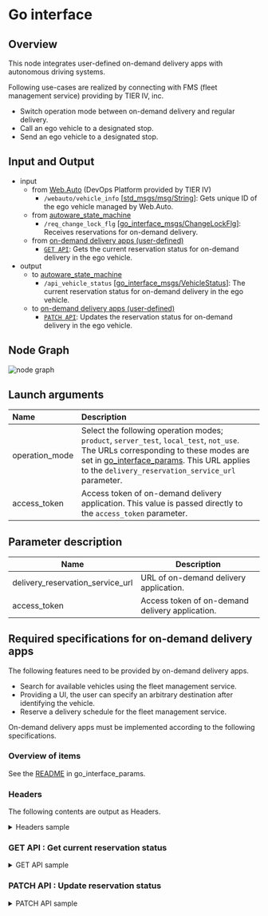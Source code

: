 # Go interface

## Overview
This node integrates user-defined on-demand delivery apps with autonomous driving systems.

Following use-cases are realized by connecting with FMS (fleet management service) providing by TIER IV, inc.

- Switch operation mode between on-demand delivery and regular delivery.
- Call an ego vehicle to a designated stop.
- Send an ego vehicle to a designated stop.

## Input and Output
- input
  - from [Web.Auto](https://tier4.jp/en/products/#webauto) (DevOps Platform provided by TIER IV)
    - `/webauto/vehicle_info` \[[std_msgs/msg/String](https://docs.ros2.org/foxy/api/std_msgs/msg/String.html)\]: Gets unique ID of the ego vehicle managed by Web.Auto.
  - from [autoware_state_machine](https://github.com/eve-autonomy/autoware_state_machine/) 
    - `/req_change_lock_flg` \[[go_interface_msgs/ChangeLockFlg](https://github.com/eve-autonomy/go_interface_msgs/blob/main/msg/ChangeLockFlg.msg)\]: Receives reservations for on-demand delivery.
  - from [on-demand delivery apps (user-defined)](#required-specifications-for-on-demand-delivery-apps)
    - [`GET API`](#get-api--get-current-reservation-status): Gets the current reservation status for on-demand delivery in the ego vehicle.
- output
  - to [autoware_state_machine](https://github.com/eve-autonomy/autoware_state_machine/)
    - `/api_vehicle_status` \[[go_interface_msgs/VehicleStatus](https://github.com/eve-autonomy/go_interface_msgs/blob/main/msg/VehicleStatus.msg)\]: The current reservation status for on-demand delivery in the ego vehicle.
  - to [on-demand delivery apps (user-defined)](#required-specifications-for-on-demand-delivery-apps)
    - [`PATCH API`](#patch-api--update-reservation-status): Updates the reservation status for on-demand delivery in the ego vehicle.

## Node Graph
![node graph](http://www.plantuml.com/plantuml/proxy?cache=no&src=https://raw.githubusercontent.com/eve-autonomy/go_interface/main/docs/node_graph.pu)

## Launch arguments
|Name|Description|
|:---|:----------|
|operation_mode|Select the following operation modes; `product`, `server_test`, `local_test`, `not_use`. The URLs corresponding to these modes are set in [go_interface_params](https://github.com/eve-autonomy/go_interface_params.default). This URL applies to the `delivery_reservation_service_url` parameter.|
|access_token|Access token of on-demand delivery application. This value is passed directly to the `access_token` parameter.|

## Parameter description
<table>
  <thead>
    <tr>
      <th scope="col">Name</th>
      <th scope="col">Description</th>
    </tr>
  </thead>
  <tbody>
    <tr>
      <td>delivery_reservation_service_url</td>
      <td>URL of on-demand delivery application.</td>
    <tr>
    <tr>
      <td>access_token</td>
      <td>Access token of on-demand delivery application.</td>
    <tr>
  </tbody>
</table>

## Required specifications for on-demand delivery apps

The following features need to be provided by on-demand delivery apps.
- Search for available vehicles using the fleet management service.
- Providing a UI, the user can specify an arbitrary destination after identifying the vehicle.
- Reserve a delivery schedule for the fleet management service.

On-demand delivery apps must be implemented according to the following specifications.


### Overview of items 
See the [README](https://github.com/eve-autonomy/go_interface_params.default) in go_interface_params.

### Headers
The following contents are output as Headers.

<details><summary>Headers sample</summary><div>

```
{
  "Accept": "application/json",
  "Content-Type": "application/json",
  "Authorization": "Token 0123456789abcdefgh"
}
```

</div></details>

### GET API : Get current reservation status

<details><summary>GET API sample</summary><div>

#### Request Sample for GET API
```
GET (server_url)/api/vehicle_status?vehicle_id=t728943hy098r3 HTTP/1.1
```
#### Response Sample for GET API
```
{
  "result":
  {
    "vehicle_id": t728943hy098r3,
    "lock_flg": 0,
    "voice_flg": 0,
    "active_scedule_exist": 1
  }
}
```

</div></details>

### PATCH API : Update reservation status

<details><summary>PATCH API sample</summary><div>

#### Request Sample for PATCH API
```
PATCH (server_url)/api/vehicle_status HTTP/1.1

{
  "vehicle_id": 3wpo8r932tc02,
  "lock_flg": 1
}
```
#### Response Sample for PATCH API
```
{
  "result":
  {
    "vehicle_id": 3wpo8r932tc02,
    "lock_flg": 1
  }
}
```

</div></details>
